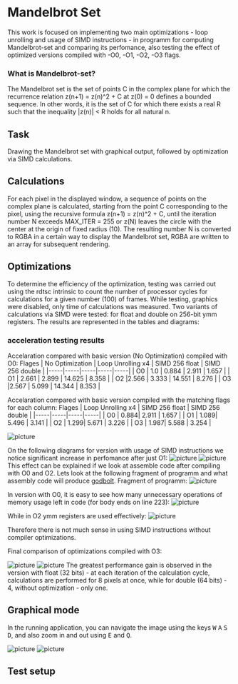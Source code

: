 # Mandelbrot Set

This work is focused on implementing two main optimizations - loop unrolling and usage of SIMD instructions - in programm for computing Mandelbrot-set and comparing its perfomance, also testing the effect of optimized versions compiled with -O0, -O1, -O2, -O3 flags.

### What is Mandelbrot-set?
The Mandelbrot set is the set of points C in the complex plane for which the recurrence relation z(n+1) = z(n)^2 + C at z(0) = 0 defines a bounded sequence. In other words, it is the set of C for which there exists a real R such that the inequality
|z(n)| < R holds for all natural n.

## Task
 Drawing the Mandelbrot set with graphical output, followed by optimization via SIMD calculations.

## Calculations

For each pixel in the displayed window, a sequence of points on the complex plane is calculated, starting from the point C corresponding to the pixel, using the recursive formula z(n+1) = z(n)^2 + C, until the iteration number N exceeds MAX_ITER = 255 or z(N) leaves the circle with the center at the origin of fixed radius (10). The resulting number N is converted to RGBA in a certain way to display the Mandelbrot set, RGBA are written to an array for subsequent rendering.

## Optimizations

To determine the efficiency of the optimization, testing was carried out using the rdtsc intrinsic to count the number of processor cycles for calculations for a given number (100) of frames. While testing, graphics were disabled, only time of calculations was measured. Two variants of calculations via SIMD were tested: for float and double on 256-bit ymm registers. The results are represented in the tables and diagrams:

### acceleration testing results

Accelaration compared with basic version (No Optimization) compiled with O0:
Flages | No Optimization | Loop Unrolling x4 | SIMD 256 float | SIMD 256 double |
|-----|-----|-----|-----|-----|
| O0 | 1.0   | 0.884 | 2.911  | 1.657 |
| O1 | 2.661 | 2.899 | 14.625 | 8.358 |
| O2 |2.566  | 3.333 | 14.551 | 8.276 |
| O3 |2.567  | 5.099 | 14.344 | 8.353 |

Accelaration compared with basic version compiled with the matching flags for each column:
Flages | Loop Unrolling x4 | SIMD 256 float | SIMD 256 double |
|-----|-----|-----|-----|
| O0 | 0.884| 2.911 | 1.657 |
| O1 | 1.089| 5.496 | 3.141 |
| O2 | 1.299| 5.671 | 3.226 |
| O3 | 1.987| 5.588 | 3.254 |

![picture](readme_pic//optimization_comparison_loop_unroll.png)

On the following diagrams for version with usage of SIMD instructions we notice significant increase in perfomance after just O1:
![picture](readme_pic//optimization_comparison_SIMD256double.png)
![picture](readme_pic//optimization_comparison_SIMD256float.png)
This effect can be explained if we look at assemble code after compiling with O0 and O2. Lets look at the following fragment of programm and what assembly code will produce [godbolt](https://godbolt.org/).
Fragment of programm:
![picture](readme_pic//fragment_for.png)

In version with O0, it is easy to see how many unnecessary operations of memory usage left in code (for body ends on line 223):
![picture](readme_pic//SIMD_for_O0.png)

While in O2 ymm registers are used effectively:
![picture](readme_pic//SIMD_for_O2.png)

Therefore there is not much sense in using SIMD instructions without compiler optimizations.

Final comparison of optimizations compiled with O3:

![picture](readme_pic//optimization_comparison_O0.png)
![picture](readme_pic//optimization_comparison_O3.png)
The greatest performance gain is observed in the version with float (32 bits) - at each iteration of the calculation cycle, calculations are performed for 8 pixels at once, while for double (64 bits) - 4, without optimization - only one.

## Graphical mode

In the running application, you can navigate the image using the keys <kbd>W</kbd> <kbd>A</kbd> <kbd>S</kbd> <kbd>D</kbd>, and also zoom in and out using <kbd>E</kbd> and <kbd>Q</kbd>.

![picture](readme_pic//Mandelbrot-set.png)
![picture](readme_pic//Mandelbrot-set-zoomed.png)

## Test setup


